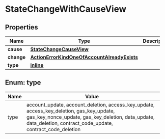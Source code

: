 
# StateChangeWithCauseView

## Properties
| Name | Type | Description | Notes |
| ------------ | ------------- | ------------- | ------------- |
| **cause** | [**StateChangeCauseView**](StateChangeCauseView.md) |  |  |
| **change** | [**ActionErrorKindOneOfAccountAlreadyExists**](ActionErrorKindOneOfAccountAlreadyExists.md) |  |  |
| **type** | [**inline**](#Type) |  |  |


<a id="Type"></a>
## Enum: type
| Name | Value |
| ---- | ----- |
| type | account_update, account_deletion, access_key_update, access_key_deletion, gas_key_update, gas_key_nonce_update, gas_key_deletion, data_update, data_deletion, contract_code_update, contract_code_deletion |



